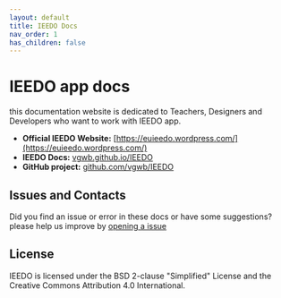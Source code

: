 ```yaml
---
layout: default
title: IEEDO Docs
nav_order: 1
has_children: false
---
```

# IEEDO app docs
this documentation website is dedicated to Teachers, Designers and Developers who want to work with IEEDO app.

- **Official IEEDO Website:** [https://euieedo.wordpress.com/](https://euieedo.wordpress.com/)
- **IEEDO Docs:** [vgwb.github.io/IEEDO](http://vgwb.github.io/IEEDO)
- **GitHub project:** [github.com/vgwb/IEEDO](https://github.com/vgwb/IEEDO)

## Issues and Contacts
Did you find an issue or error in these docs or have some suggestions?
please help us improve by [opening a issue](https://github.com/vgwb/IEEDO/issues)

## License
IEEDO is licensed under the BSD 2-clause "Simplified" License and the Creative Commons Attribution 4.0 International.
